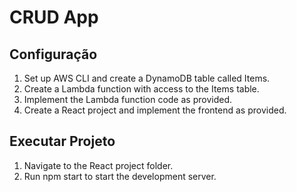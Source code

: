 # CRUD App

## Configuração

1. Set up AWS CLI and create a DynamoDB table called Items.
2. Create a Lambda function with access to the Items table.
3. Implement the Lambda function code as provided.
4. Create a React project and implement the frontend as provided.

## Executar Projeto

1. Navigate to the React project folder.
2. Run npm start to start the development server.